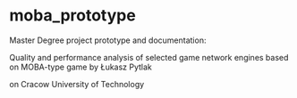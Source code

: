# moba_prototype

Master Degree project prototype and documentation:

Quality and performance analysis of selected game network engines based on MOBA-type game by Łukasz Pytlak

on Cracow University of Technology 
